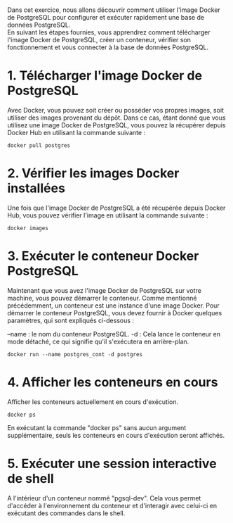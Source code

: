 # 

Dans cet exercice, nous allons découvrir comment utiliser l'image Docker de PostgreSQL pour configurer et exécuter rapidement une base de données PostgreSQL.  
En suivant les étapes fournies, vous apprendrez comment télécharger l'image Docker de PostgreSQL, créer un conteneur, vérifier son fonctionnement et vous connecter à la base de données PostgreSQL. 

# 1. Télécharger l'image Docker de PostgreSQL

Avec Docker, vous pouvez soit créer ou posséder vos propres images, soit utiliser des images provenant du dépôt. Dans ce cas, étant donné que vous utilisez une image Docker de PostgreSQL, vous pouvez la récupérer depuis Docker Hub en utilisant la commande suivante :

```
docker pull postgres
```

# 2. Vérifier les images Docker installées

Une fois que l'image Docker de PostgreSQL a été récupérée depuis Docker Hub, vous pouvez vérifier l'image en utilisant la commande suivante :

```
docker images
```

# 3. Exécuter le conteneur Docker PostgreSQL

Maintenant que vous avez l'image Docker de PostgreSQL sur votre machine, vous pouvez démarrer le conteneur. Comme mentionné précédemment, un conteneur est une instance d'une image Docker. Pour démarrer le conteneur PostgreSQL, vous devez fournir à Docker quelques paramètres, qui sont expliqués ci-dessous :

–name : le nom du conteneur PostgreSQL.
-d    : Cela lance le conteneur en mode détaché, ce qui signifie qu'il s'exécutera en arrière-plan.

```
docker run --name postgres_cont -d postgres
```

# 4. Afficher les conteneurs en cours 

Afficher les conteneurs actuellement en cours d'exécution.

```
docker ps
```

En exécutant la commande "docker ps" sans aucun argument supplémentaire, seuls les conteneurs en cours d'exécution seront affichés. 

# 5. Exécuter une session interactive de shell  

A l'intérieur d'un conteneur nommé "pgsql-dev". Cela vous permet d'accéder à l'environnement du conteneur et d'interagir avec celui-ci en exécutant des commandes dans le shell.



